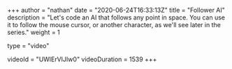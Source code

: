 +++
author = "nathan"
date = "2020-06-24T16:33:13Z"
title = "Follower AI"
description = "Let's code an AI that follows any point in space. You can use it to follow the mouse cursor, or another character, as we'll see later in the series."
weight = 1

type = "video"

videoId = "UWlErVIJIw0"
videoDuration = 1539
+++

